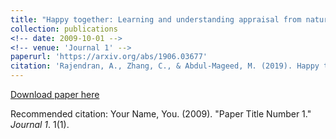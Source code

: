 ```yaml
---
title: "Happy together: Learning and understanding appraisal from natural language"
collection: publications
<!-- date: 2009-10-01 -->
<!-- venue: 'Journal 1' -->
paperurl: 'https://arxiv.org/abs/1906.03677'
citation: 'Rajendran, A., Zhang, C., & Abdul-Mageed, M. (2019). Happy together: Learning and understanding appraisal from natural language. arXiv preprint arXiv:1906.03677.'
---
```


[Download paper here](http://academicpages.github.io/files/paper1.pdf)

Recommended citation: Your Name, You. (2009). "Paper Title Number 1." <i>Journal 1</i>. 1(1).